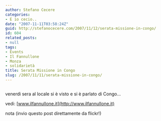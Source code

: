 ```yaml
---
author: Stefano Cecere
categories:
- E io cecio..
date: "2007-11-11T03:58:24Z"
guid: http://stefanocecere.com/2007/11/12/serata-missione-in-congo/
id: 604
related_posts:
- null
tags:
- Events
- Il Fannullone
- Monza
- solidarietà
title: Serata Missione in Congo
slug: /2007/11/11/serata-missione-in-congo/
---
```


<div>
  <a href="http://www.flickr.com/photos/krur/1975464264/" title="photo sharing"><img src="http://farm3.static.flickr.com/2193/1975464264_ed2363aef4_m.jpg" alt="" /></a>
</div>

venerdì sera al locale si è visto e si è parlato di Congo&#8230;

vedi: [www.ilfannullone.it](http://www.ilfannullone.it)

nota (invio questo post direttamente da flickr!)